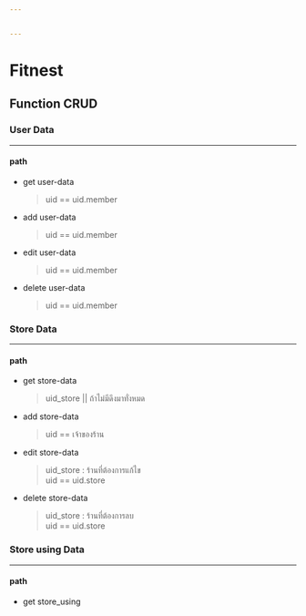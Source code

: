 ```yaml
---


---
```


<h1 id="fitnest">Fitnest</h1>
<h2 id="function-crud">Function CRUD</h2>
<h3 id="user-data">User Data</h3>
<hr>
<h4 id="path">path</h4>
<ul>
<li>get user-data
<blockquote>
<p>uid  == uid.member</p>
</blockquote>
</li>
<li>add user-data
<blockquote>
<p>uid  == uid.member</p>
</blockquote>
</li>
<li>edit user-data
<blockquote>
<p>uid  == uid.member</p>
</blockquote>
</li>
<li>delete user-data
<blockquote>
<p>uid  == uid.member</p>
</blockquote>
</li>
</ul>
<h3 id="store-data">Store Data</h3>
<hr>
<h4 id="path-1">path</h4>
<ul>
<li>get store-data
<blockquote>
<p>uid_store || ถ้าไม่มีดึงมาทั่งหมด</p>
</blockquote>
</li>
<li>add store-data
<blockquote>
<p>uid == เจ้าของร้าน</p>
</blockquote>
</li>
<li>edit store-data
<blockquote>
<p>uid_store : ร้านที่ต้องการแก้ไข<br>
uid == uid.store</p>
</blockquote>
</li>
<li>delete store-data
<blockquote>
<p>uid_store : ร้านที่ต้องการลบ<br>
uid == uid.store</p>
</blockquote>
</li>
</ul>
<h3 id="store-using-data">Store using Data</h3>
<hr>
<h4 id="path-2">path</h4>
<ul>
<li>get store_using
<blockquote></blockquote>
</li>
</ul>

